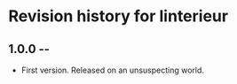 # Revision history for linterieur

## 1.0.0 -- 

* First version. Released on an unsuspecting world.
